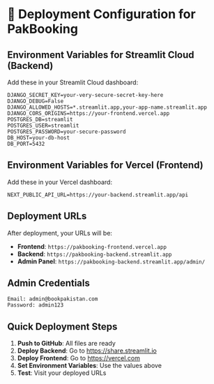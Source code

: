 # 🚀 Deployment Configuration for PakBooking

## Environment Variables for Streamlit Cloud (Backend)

Add these in your Streamlit Cloud dashboard:

```
DJANGO_SECRET_KEY=your-very-secure-secret-key-here
DJANGO_DEBUG=False
DJANGO_ALLOWED_HOSTS=*.streamlit.app,your-app-name.streamlit.app
DJANGO_CORS_ORIGINS=https://your-frontend.vercel.app
POSTGRES_DB=streamlit
POSTGRES_USER=streamlit
POSTGRES_PASSWORD=your-secure-password
DB_HOST=your-db-host
DB_PORT=5432
```

## Environment Variables for Vercel (Frontend)

Add these in your Vercel dashboard:

```
NEXT_PUBLIC_API_URL=https://your-backend.streamlit.app/api
```

## Deployment URLs

After deployment, your URLs will be:
- **Frontend**: `https://pakbooking-frontend.vercel.app`
- **Backend**: `https://pakbooking-backend.streamlit.app`
- **Admin Panel**: `https://pakbooking-backend.streamlit.app/admin/`

## Admin Credentials

```
Email: admin@bookpakistan.com
Password: admin123
```

## Quick Deployment Steps

1. **Push to GitHub**: All files are ready
2. **Deploy Backend**: Go to https://share.streamlit.io
3. **Deploy Frontend**: Go to https://vercel.com
4. **Set Environment Variables**: Use the values above
5. **Test**: Visit your deployed URLs
